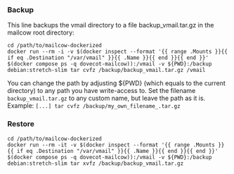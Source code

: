 ### Backup

This line backups the vmail directory to a file backup_vmail.tar.gz in the mailcow root directory:
```
cd /path/to/mailcow-dockerized
docker run --rm -i -v $(docker inspect --format '{{ range .Mounts }}{{ if eq .Destination "/var/vmail" }}{{ .Name }}{{ end }}{{ end }}' $(docker compose ps -q dovecot-mailcow)):/vmail -v ${PWD}:/backup debian:stretch-slim tar cvfz /backup/backup_vmail.tar.gz /vmail
```

You can change the path by adjusting ${PWD} (which equals to the current directory) to any path you have write-access to.
Set the filename `backup_vmail.tar.gz` to any custom name, but leave the path as it is. Example: `[...] tar cvfz /backup/my_own_filename_.tar.gz`

### Restore
```
cd /path/to/mailcow-dockerized
docker run --rm -it -v $(docker inspect --format '{{ range .Mounts }}{{ if eq .Destination "/var/vmail" }}{{ .Name }}{{ end }}{{ end }}' $(docker compose ps -q dovecot-mailcow)):/vmail -v ${PWD}:/backup debian:stretch-slim tar xvfz /backup/backup_vmail.tar.gz
```
